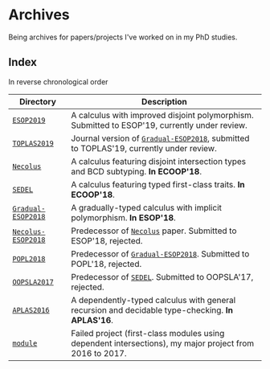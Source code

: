 # Archives

Being archives for papers/projects I've worked on in my PhD studies.


## Index


In reverse chronological order


| Directory                                | Description                                                                                                  |
|------------------------------------------|--------------------------------------------------------------------------------------------------------------|
| [`ESOP2019`](./ESOP2019)                 | A calculus with improved disjoint polymorphism. Submitted to ESOP'19, currently under review.                |
| [`TOPLAS2019`](./TOPLAS2019)             | Journal version of [`Gradual-ESOP2018`](./Gradual-ESOP2018), submitted to TOPLAS'19, currently under review. |
| [`Necolus`](./Necolus)                   | A calculus featuring disjoint intersection types and BCD subtyping. **In ECOOP'18**.                         |
| [`SEDEL`](./SEDEL)                       | A calculus featuring typed first-class traits. **In ECOOP'18**.                                              |
| [`Gradual-ESOP2018`](./Gradual-ESOP2018) | A gradually-typed calculus with implicit polymorphism. **In ESOP'18**.                                       |
| [`Necolus-ESOP2018`](./Necolus-ESOP2018) | Predecessor of [`Necolus`](./Necolus) paper. Submitted to ESOP'18, rejected.                                 |
| [`POPL2018`](./POPL2018)                 | Predecessor of [`Gradual-ESOP2018`](./Gradual-ESOP2018). Submitted to POPL'18, rejected.                     |
| [`OOPSLA2017`](./OOPSLA2017)             | Predecessor of [`SEDEL`](./SEDEL). Submitted to OOPSLA'17, rejected.                                         |
| [`APLAS2016`](./APLAS2016)               | A dependently-typed calculus with general recursion and decidable type-checking. **In APLAS'16**.            |
| [`module`](./module)                     | Failed project (first-class modules using dependent intersections), my major project from 2016 to 2017.      |

